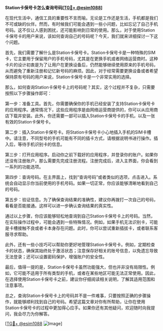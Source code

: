 **Station卡保号卡怎么查询号码[[TG💪+ @esim1088](https://t.me/s/esim1088)]**

在现代生活中，通信工具的重要性不言而喻。无论是工作还是生活，手机都是我们不可或缺的伙伴。然而，有时候我们可能会遇到一些小问题，比如忘记了自己手机号码。这不仅让人感到困扰，还可能影响到日常的使用。那么，对于使用Station卡保号卡的用户来说，该如何查询自己的号码呢？今天，我们就来详细探讨一下这个问题。

首先，我们需要了解什么是Station卡保号卡。Station卡保号卡是一种特殊的SIM卡，它主要用于保留用户的手机号码，尤其是在更换手机或者网络运营商时。这种卡片的设计初衷是为了让用户在更换设备后，仍然能够继续使用原来的手机号码，从而避免了重新注册和记忆新号码的麻烦。因此，对于经常需要更换设备或者希望保持原有号码的用户来说，Station卡保号卡是一个非常实用的选择。

那么，如何查询Station卡保号卡上的号码呢？其实，这个过程并不复杂，只需要按照以下步骤操作即可：

第一步：准备工具。首先，你需要确保你的手机已经安装了支持Station卡保号卡的应用程序。通常情况下，这些应用程序是由网络运营商提供的，你可以从应用商店下载并安装。此外，你还需要一部可以插入Station卡保号卡的手机，以及一张有效的Station卡保号卡。

第二步：插入Station卡保号卡。将Station卡保号卡小心地插入手机的SIM卡槽中。请注意，不同型号的手机可能有不同的插卡方式，请根据说明书进行操作。插入后，等待手机识别卡的信息。

第三步：打开应用程序。启动你之前下载好的应用程序，并登录你的账户。如果你还没有注册账户，那么需要先完成注册流程。注册完成后，进入主界面，你会看到一系列的功能选项。

第四步：查询号码。在主界面上，找到“查询号码”或者类似的选项，点击进入。系统会自动显示你当前使用的手机号码。如果一切正常，你应该能够清晰地看到自己的号码。

第五步：验证信息。为了确保查询结果的准确性，建议你再拨打一次自己的号码，看看是否能接通。这样可以进一步确认查询结果的真实性。

通过以上步骤，你应该能够轻松地查询到自己Station卡保号卡上的号码。当然，在实际操作过程中，可能会遇到一些特殊情况。例如，如果手机无法识别卡，可能是卡槽接触不良或者卡本身存在问题。此时，你可以尝试重新插拔卡，或者联系客服寻求帮助。

此外，还有一些小技巧可以帮助你更好地管理Station卡保号卡。例如，定期检查卡的状态，确保其始终处于激活状态；注意保存好相关的账号信息，以免遗忘导致无法登录；还可以设置密码保护，增强账户的安全性。

最后，值得一提的是，Station卡保号卡虽然功能强大，但也并非没有局限性。例如，它可能不适用于所有类型的手机，或者在某些地区可能无法正常使用。因此，在选择使用Station卡保号卡之前，建议你仔细阅读相关说明，了解其适用范围和注意事项。

总之，查询Station卡保号卡上的号码并不是一件难事，只要按照正确的步骤操作，就能够顺利找到自己的号码。希望这篇文章对你有所帮助，让你在使用Station卡保号卡的过程中更加得心应手。如果你还有其他疑问，欢迎随时向我提问，我会尽力为你解答。

[[TG💪+ @esim1088](https://t.me/s/esim1088) ![Image](https://i.postimg.cc/4NQfJmqS/Snipaste-2025-05-13-00-14-12.png)]